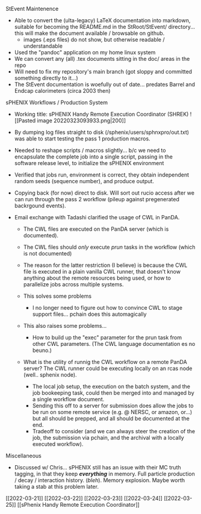 StEvent Maintenence
- Able to convert the (ulta-legacy) LaTeX documentation into markdown, suitable for becoming the README.md in the StRoot/StEvent/ directory... this will make the document available / browsable on github.  
	- images (.eps files) do not show, but otherwise readable / understandable
- Used the "pandoc" application on my home linux system
- We can convert any (all) .tex documents sitting in the doc/ areas in the repo
- Will need to fix my repository's main branch (got sloppy and committed something directly to it...)
- The StEvent documentation is woefully out of date... predates Barrel and Endcap calorimeters (circa 2003 then)

sPHENIX Workflows / Production System 

- Working title: sPHENIX Handy Remote Execution Coordinator  (SHREK)
![[Pasted image 20220323093933.png|200]]


- By dumping log files straight to disk (/sphenix/users/sphnxpro/out.txt) was able to start testing the pass 1 production macros.
- Needed to reshape scripts / macros slightly... b/c we need to encapsulate the complete job into a single script, passing in the software release level, to initialize the sPHENIX environment
- Verified that jobs run, environment is correct, they obtain independent random seeds (sequence number), and produce output.
- Copying back (for now) direct to disk.  Will sort out rucio access after we can run through the pass 2 workflow (pileup against pregenerated backrgound events).

- Email exchange with Tadashi clarified the usage of CWL in PanDA.  
	- The CWL files are executed on the PanDA server  (which is documented).   
	- The CWL files should *only* execute *prun* tasks in the workflow (which is not documented)
	- The reason for the latter restriction (I believe) is because the CWL file is executed in a plain vanilla CWL runner, that doesn't know anything about the remote resources being used, or how to parallelize jobs across multiple systems.  
	- This solves some problems
		- I no longer need to figure out how to convince CWL to stage support files... pchain does this automagically
	- This also raises some problems...
		- How to build up the "exec" parameter for the prun task from other CWL parameters.  (The CWL language documentation es no beuno.)
	
	- What is the utility of runnig the CWL workflow on a remote PanDA server?   The CWL runner could be executing locally on an rcas node (well.. sphenix node).  
		- The local job setup, the execution on the batch system, and the job bookeeping task, could then be merged into and managed by a single workflow document.
		- Sending this off to a server for submission does allow the jobs to be run on some remote service (e.g. @ NERSC, or amazon, or...)  but all should be prepped, and all should be documented at the end.
		- Tradeoff to consider (and we can always steer the creation of the job, the submission via pchain, and the archival with a locally executed workflow).
	
	

Miscellaneous
- Discussed w/ Chris... sPHENIX still has an issue with their MC truth tagging, in that they keep ***everything*** in memory.  Full particle production / decay / interaction history.  (*bleh*).   Memory explosion.  Maybe worth taking a stab at this problem later.


		

[[2022-03-21]]
[[2022-03-22]]
[[2022-03-23]]
[[2022-03-24]]
[[2022-03-25]]
[[sPhenix Handy Remote Execution Coordinator]]
